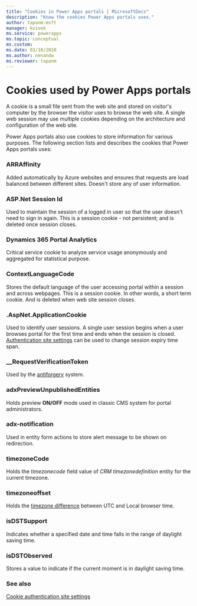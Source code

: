 ```yaml
---
title: "Cookies in Power Apps portals | MicrosoftDocs"
description: "Know the cookies Power Apps portals uses."
author: tapanm-msft
manager: kvivek
ms.service: powerapps
ms.topic: conceptual
ms.custom: 
ms.date: 03/10/2020
ms.author: nenandw
ms.reviewer: tapanm
---
```

 
# Cookies used by Power Apps portals

A cookie is a small file sent from the web site and stored on visitor's computer by the browser the visitor uses to browse the web site. A single web session may use multiple cookies depending on the architecture and configuration of the web site.

Power Apps portals also use cookies to store information for various purposes. The following section lists and describes the cookies that Power Apps portals uses:

### ARRAffinity

Added automatically by Azure websites and ensures that requests are load balanced between different sites. Doesn't store any of user information.

###  ASP.Net Session Id

Used to maintain the session of a logged in user so that the user doesn't need to sign in again. This is a session cookie - not persistent; and is deleted once session closes.

### Dynamics 365 Portal Analytics

Critical service cookie to analyze service usage anonymously and aggregated for statistical purpose.

### ContextLanguageCode

Stores the default language of the user accessing portal within a session and across webpages. This is a session cookie. In other words, a short term cookie. And is deleted when web site session closes.

### .AspNet.ApplicationCookie

Used to identify user sessions. A single user session begins when a user browses portal for the first time and ends when the session is closed. [Authentication site settings](https://docs.microsoft.com/powerapps/maker/portals/configure/set-authentication-identity) can be used to change session expiry time span.

### __RequestVerificationToken 

Used by the [antiforgery](https://docs.microsoft.com/dotnet/api/system.web.helpers.antiforgeryconfig.cookiename) system.

### adxPreviewUnpublishedEntities

Holds preview **ON/OFF** mode used in classic CMS system for portal administrators.

### adx-notification

Used in entity form actions to store alert message to be shown on redirection.

### timezoneCode

Holds the *timezonecode* field value of *CRM timezonedefinition* entity for the current timezone.

### timezoneoffset

Holds the [timezone difference](https://developer.mozilla.org/docs/Web/JavaScript/Reference/Global_Objects/Date/getTimezoneOffset) between UTC and Local browser time.

### isDSTSupport

Indicates whether a specified date and time falls in the range of daylight saving time.

### isDSTObserved

Stores a value to indicate if the current moment is in daylight saving time.

### See also

[Cookie authentication site settings](https://docs.microsoft.com/powerapps/maker/portals/configure/set-authentication-identity#cookie-authentication-site-settings)

